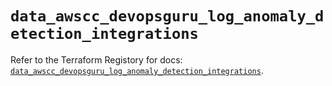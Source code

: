 # `data_awscc_devopsguru_log_anomaly_detection_integrations`

Refer to the Terraform Registory for docs: [`data_awscc_devopsguru_log_anomaly_detection_integrations`](https://registry.terraform.io/providers/hashicorp/awscc/0.70.0/docs/data-sources/devopsguru_log_anomaly_detection_integrations).
